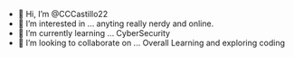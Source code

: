 - 👋 Hi, I’m @CCCastillo22
- 👀 I’m interested in ... anyting really nerdy and online.
- 🌱 I’m currently learning ... CyberSecurity
- 💞️ I’m looking to collaborate on ... Overall Learning and exploring coding
